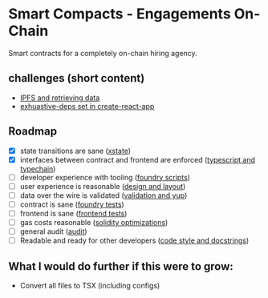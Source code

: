 # Smart Compacts - Engagements On-Chain

Smart contracts for a completely on-chain hiring agency. 

## challenges (short content)
- [IPFS and retrieving data](docs/IPFS-challenges.md)
- [exhuastive-deps set in create-react-app](docs/exhuastive-deps-set-in-create-react-app.md)

## Roadmap
- [X] state transitions are sane ([xstate](docs/xstate.md))
- [X] interfaces between contract and frontend are enforced ([typescript and typechain](docs/typescript-and-typechain.md))
- [ ] developer experience with tooling ([foundry scripts](docs/foundry-scripts.md))
- [ ] user experience is reasonable ([design and layout](docs/design-and-layout.md))
- [ ] data over the wire is validated ([validation and yup](docs/validation-and-yup.md))
- [ ] contract is sane ([foundry tests](docs/foundry-tests.md))
- [ ] frontend is sane ([frontend tests](docs/frontend-tests.md))
- [ ] gas costs reasonable ([solidity optimizations](docs/solidity-optimizations.md))
- [ ] general audit ([audit](docs/audit.md))
- [ ] Readable and ready for other developers ([code style and docstrings](docs/code-style-and-docstrings.md))

## What I would do further if this were to grow:

- Convert all files to TSX (including configs)
